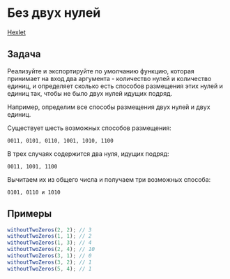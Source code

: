 # Без двух нулей

[Hexlet](https://ru.hexlet.io/challenges/intro_to_programming_without_two_zeros_exercise)

## Задача

Реализуйте и экспортируйте по умолчанию функцию, которая принимает на вход два аргумента - количество нулей и количество единиц, и определяет сколько есть способов размещения этих нулей и единиц так, чтобы не было двух нулей идущих подряд.

Например, определим все способы размещения двух нулей и двух единиц.

Существует шесть возможных способов размещения:
```
0011, 0101, 0110, 1001, 1010, 1100
```
В трех случаях содержится два нуля, идущих подряд:
```
0011, 1001, 1100
```

Вычитаем их из общего числа и получаем три возможных способа:
```
0101, 0110 и 1010
```

## Примеры

```js
withoutTwoZeros(2, 2); // 3
withoutTwoZeros(1, 1); // 2
withoutTwoZeros(1, 3); // 4
withoutTwoZeros(2, 4); // 10
withoutTwoZeros(3, 1); // 0
withoutTwoZeros(3, 2); // 1
withoutTwoZeros(5, 4); // 1
```
